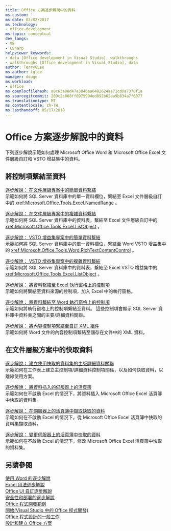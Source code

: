 ```yaml
---
title: Office 方案逐步解說中的資料
ms.custom: ''
ms.date: 02/02/2017
ms.technology:
- office-development
ms.topic: conceptual
dev_langs:
- VB
- CSharp
helpviewer_keywords:
- data [Office development in Visual Studio], walkthroughs
- walkthroughs [Office development in Visual Studio], data
author: TerryGLee
ms.author: tglee
manager: douge
ms.workload:
- office
ms.openlocfilehash: a8c63a98d47a3846ea6482624aa71cd0a7378f1a
ms.sourcegitcommit: 209c2c068ff0975994ed892b62aa9b834a7f6077
ms.translationtype: MT
ms.contentlocale: zh-TW
ms.lasthandoff: 05/17/2018
---
```

# <a name="data-in-office-solutions-walkthroughs"></a>Office 方案逐步解說中的資料
  下列逐步解說示範如何處理 Microsoft Office Word 和 Microsoft Office Excel 文件層級自訂和 VSTO 增益集中的資料。  
  
## <a name="bind-controls-to-data"></a>將控制項繫結至資料  
 [逐步解說： 在文件層級專案中的簡單資料繫結](../vsto/walkthrough-simple-data-binding-in-a-document-level-project.md)  
 示範如何將 SQL Server 資料庫中的單一資料欄位，繫結至 Excel 文件層級自訂中的 <xref:Microsoft.Office.Tools.Excel.NamedRange> 。  
  
 [逐步解說： 在文件層級專案中的複雜資料繫結](../vsto/walkthrough-complex-data-binding-in-a-document-level-project.md)  
 示範如何將 SQL Server 資料庫中的資料表，繫結至 Excel 文件層級自訂中的 <xref:Microsoft.Office.Tools.Excel.ListObject> 。  
  
 [逐步解說： VSTO 增益集專案中的簡單資料繫結](../vsto/walkthrough-simple-data-binding-in-vsto-add-in-project.md)  
 示範如何將 SQL Server 資料庫中的單一資料欄位，繫結至 Word VSTO 增益集中的 <xref:Microsoft.Office.Tools.Word.RichTextContentControl> 。  
  
 [逐步解說： VSTO 增益集專案中的複雜資料繫結](../vsto/walkthrough-complex-data-binding-in-vsto-add-in-project.md)  
 示範如何將 SQL Server 資料庫中的資料表，繫結至 Excel VSTO 增益集中的 <xref:Microsoft.Office.Tools.Excel.ListObject> 。  
  
 [逐步解說： 將資料繫結至 Excel 執行窗格上的控制項](../vsto/walkthrough-binding-data-to-controls-on-an-excel-actions-pane.md)  
 示範如何將繫結至資料來源的控制項，加入 Excel 中的執行窗格。  
  
 [逐步解說： 將資料繫結至 Word 執行窗格上的控制項](../vsto/walkthrough-binding-data-to-controls-on-a-word-actions-pane.md)  
 示範如何將執行窗格上的控制項繫結至資料。 這些控制項會顯示 SQL Server 資料庫中資料表之間的主要/詳細資料關聯。  
  
 [逐步解說： 將內容控制項繫結至自訂 XML 組件](../vsto/walkthrough-binding-content-controls-to-custom-xml-parts.md)  
 示範如何將 Word 文件的內容控制項繫結至儲存在文件中的 XML 資料。  
  
## <a name="cache-data-in-document-level-solutions"></a>在文件層級方案中的快取資料  
 [逐步解說： 建立使用快取的資料集的主版詳細資料關聯](../vsto/walkthrough-creating-a-master-detail-relation-using-a-cached-dataset.md)  
 示範如何在工作表上建立主控制項/詳細資料控制項關係，以及如何快取資料，以離線使用方案。  
  
 [逐步解說： 將資料插入的伺服器上的活頁簿](../vsto/walkthrough-inserting-data-into-a-workbook-on-a-server.md)  
 示範如何在不啟動 Excel 的情況下，將資料插入 Microsoft Office Excel 活頁簿中快取的資料集。  
  
 [逐步解說： 在伺服器上的活頁簿中擷取快取的資料](../vsto/walkthrough-retrieving-cached-data-from-a-workbook-on-a-server.md)  
 示範如何在不啟動 Excel 的情況下，從 Microsoft Office Excel 活頁簿中快取的資料集擷取資料。  
  
 [逐步解說： 變更伺服器上的活頁簿中快取的資料](../vsto/walkthrough-changing-cached-data-in-a-workbook-on-a-server.md)  
 示範如何在不啟動 Excel 的情況下，修改 Microsoft Office Excel 活頁簿中快取的資料集。  
  
## <a name="see-also"></a>另請參閱  
 [使用 Word 的逐步解說](../vsto/walkthroughs-using-word.md)   
 [Excel 用法逐步解說](../vsto/walkthroughs-using-excel.md)   
 [Office UI 自訂逐步解說](../vsto/office-ui-customization-walkthroughs.md)   
 [安全性和部署的逐步解說](../vsto/security-and-deployment-walkthroughs.md)   
 [Office 程式開發範例](../vsto/office-development-samples.md)   
 [開始&#40;Visual Studio 中的 Office 程式開發&#41;](../vsto/getting-started-office-development-in-visual-studio.md)   
 [Office 程式設計的一般工作](../vsto/common-tasks-in-office-programming.md)   
 [設計和建立 Office 方案](../vsto/designing-and-creating-office-solutions.md)  
  
  